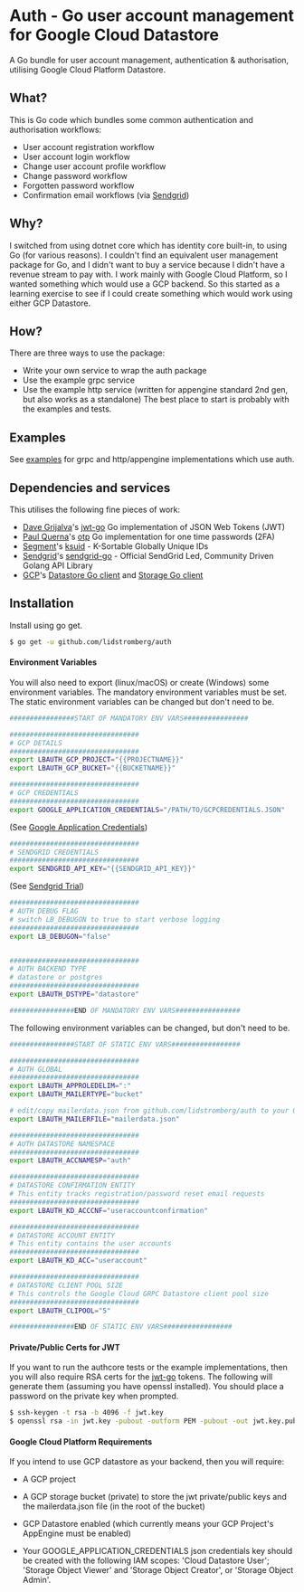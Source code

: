# Auth - Go user account management for Google Cloud Datastore

A Go bundle for user account management, authentication & authorisation, utilising Google Cloud Platform Datastore.

## What?
This is Go code which bundles some common authentication and authorisation workflows:
* User account registration workflow
* User account login workflow
* Change user account profile workflow
* Change password workflow
* Forgotten password workflow
* Confirmation email workflows (via [Sendgrid])

## Why?
I switched from using dotnet core which has identity core built-in, to using Go (for various reasons). I couldn't find an equivalent user management package for Go, and I didn't want to buy a service because I didn't have a revenue stream to pay with. I work mainly with Google Cloud Platform, so I wanted something which would use a GCP backend. So this started as a learning exercise to see if I could create something which would work using either GCP Datastore.

## How?
There are three ways to use the package:
* Write your own service to wrap the auth package
* Use the example grpc service
* Use the example http service (written for appengine standard 2nd gen, but also works as a standalone)
The best place to start is probably with the examples and tests.

## Examples
See [examples] for grpc and http/appengine implementations which use auth.

## Dependencies and services
This utilises the following fine pieces of work:
* [Dave Grijalva]'s [jwt-go] Go implementation of JSON Web Tokens (JWT)
* [Paul Querna]'s [otp] Go implementation for one time passwords (2FA)
* [Segment]'s [ksuid] - K-Sortable Globally Unique IDs
* [Sendgrid]'s [sendgrid-go] - Official SendGrid Led, Community Driven Golang API Library
* [GCP]'s [Datastore Go client] and [Storage Go client]

## Installation
Install using go get.

```sh
$ go get -u github.com/lidstromberg/auth
```
#### Environment Variables
You will also need to export (linux/macOS) or create (Windows) some environment variables.
The mandatory environment variables must be set. The static environment variables can be changed but don't need to be.

```sh
################START OF MANDATORY ENV VARS################

################################
# GCP DETAILS
################################
export LBAUTH_GCP_PROJECT="{{PROJECTNAME}}"
export LBAUTH_GCP_BUCKET="{{BUCKETNAME}}"
```
```sh
################################
# GCP CREDENTIALS
################################
export GOOGLE_APPLICATION_CREDENTIALS="/PATH/TO/GCPCREDENTIALS.JSON"
```
(See [Google Application Credentials])
```sh
################################
# SENDGRID CREDENTIALS
################################
export SENDGRID_API_KEY="{{SENDGRID_API_KEY}}"
```
(See [Sendgrid Trial])
```sh
################################
# AUTH DEBUG FLAG
# switch LB_DEBUGON to true to start verbose logging
################################
export LB_DEBUGON="false"


################################
# AUTH BACKEND TYPE
# datastore or postgres
################################
export LBAUTH_DSTYPE="datastore"

################END OF MANDATORY ENV VARS################
```

The following environment variables can be changed, but don't need to be.
```sh
################START OF STATIC ENV VARS#################

################################
# AUTH GLOBAL
################################
export LBAUTH_APPROLEDELIM=":"
export LBAUTH_MAILERTYPE="bucket"

# edit/copy mailerdata.json from github.com/lidstromberg/auth to your GCP bucket
export LBAUTH_MAILERFILE="mailerdata.json"

################################
# AUTH DATASTORE NAMESPACE
################################
export LBAUTH_ACCNAMESP="auth"

################################
# DATASTORE CONFIRMATION ENTITY
# This entity tracks registration/password reset email requests
################################
export LBAUTH_KD_ACCCNF="useraccountconfirmation"

################################
# DATASTORE ACCOUNT ENTITY
# This entity contains the user accounts
################################
export LBAUTH_KD_ACC="useraccount"

################################
# DATASTORE CLIENT POOL SIZE
# This controls the Google Cloud GRPC Datastore client pool size
################################
export LBAUTH_CLIPOOL="5"

################END OF STATIC ENV VARS#################
```

#### Private/Public Certs for JWT
If you want to run the authcore tests or the example implementations, then you will also require RSA certs for the [jwt-go] tokens. The following will generate them (assuming you have openssl installed). You should place a password on the private key when prompted.

```sh
$ ssh-keygen -t rsa -b 4096 -f jwt.key
$ openssl rsa -in jwt.key -pubout -outform PEM -pubout -out jwt.key.pub
```

#### Google Cloud Platform Requirements
If you intend to use GCP datastore as your backend, then you will require:
* A GCP project
* A GCP storage bucket (private) to store the jwt private/public keys and the mailerdata.json file (in the root of the bucket)
* GCP Datastore enabled (which currently means your GCP Project's AppEngine must be enabled)
* Your GOOGLE_APPLICATION_CREDENTIALS json credentials key should be created with the following IAM scopes: 'Cloud Datastore User'; 'Storage Object Viewer' and 'Storage Object Creator', or 'Storage Object Admin'.


   [Dave Grijalva]: <https://github.com/dgrijalva>
   [jwt-go]: <https://github.com/dgrijalva/jwt-go>
   [Paul Querna]: <https://github.com/pquerna>
   [otp]: <https://github.com/pquerna/otp>
   [Segment]: <https://github.com/segmentio>
   [ksuid]: <https://github.com/segmentio/ksuid>
   [GCP]: <https://cloud.google.com/>
   [Datastore Go client]: <https://cloud.google.com/datastore/docs/reference/libraries#client-libraries-install-go>
   [Storage Go client]: <https://cloud.google.com/storage/docs/reference/libraries#client-libraries-install-go>
   [Sendgrid]: <https://github.com/sendgrid>
   [sendgrid-go]: <https://github.com/sendgrid/sendgrid-go>
   [Sendgrid Trial]: <https://signup.sendgrid.com>
   [Google Application Credentials]: <https://cloud.google.com/docs/authentication/production#auth-cloud-implicit-go>
   [examples]: <https://github.com/lidstromberg/examples>
